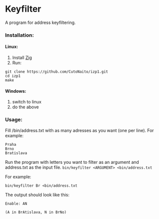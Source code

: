 # Keyfilter
A program for address keyfiltering.

### Installation:
#### Linux:

1. Install [Zig](https://ziglang.org/download/)
2. Run:
```
git clone https://github.com/CutoNaito/izp1.git
cd izp1
make
```

#### Windows:
1. switch to linux
2. do the above

### Usage:
Fill /bin/address.txt with as many adresses as you want (one per line). For example:
```
Praha
Brno
Bratislava
```

Run the program with letters you want to filter as an argument and address.txt as the input file.
`bin/keyfilter <ARGUMENT> <bin/address.txt`

For example:
```
bin/keyfilter Br <bin/address.txt
```
The output should look like this:
```
Enable: AN

(A in BrAtislava, N in BrNo)
```
